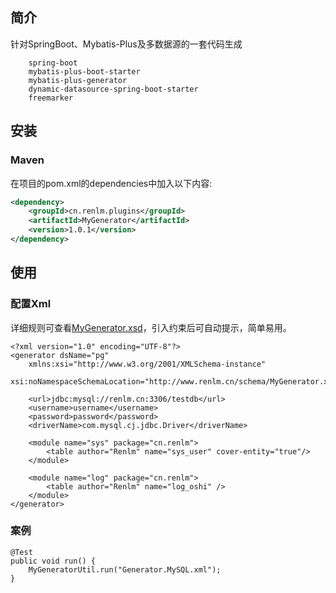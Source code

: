 ## 简介
针对SpringBoot、Mybatis-Plus及多数据源的一套代码生成
```
	spring-boot
	mybatis-plus-boot-starter
	mybatis-plus-generator
	dynamic-datasource-spring-boot-starter
	freemarker
```

## 安装
### Maven
在项目的pom.xml的dependencies中加入以下内容:

```xml
<dependency>
    <groupId>cn.renlm.plugins</groupId>
    <artifactId>MyGenerator</artifactId>
    <version>1.0.1</version>
</dependency>
```

## 使用
### 配置Xml
详细规则可查看[MyGenerator.xsd](http://www.renlm.cn/schema/MyGenerator.xsd)，引入约束后可自动提示，简单易用。

```
<?xml version="1.0" encoding="UTF-8"?>
<generator dsName="pg"
	xmlns:xsi="http://www.w3.org/2001/XMLSchema-instance"
	xsi:noNamespaceSchemaLocation="http://www.renlm.cn/schema/MyGenerator.xsd">
	
	<url>jdbc:mysql://renlm.cn:3306/testdb</url>
	<username>username</username>
	<password>password</password>
	<driverName>com.mysql.cj.jdbc.Driver</driverName>

	<module name="sys" package="cn.renlm">
		<table author="Renlm" name="sys_user" cover-entity="true"/>
	</module>

	<module name="log" package="cn.renlm">
		<table author="Renlm" name="log_oshi" />
	</module>
</generator>
```

### 案例

```
@Test
public void run() {
	MyGeneratorUtil.run("Generator.MySQL.xml");
}
```